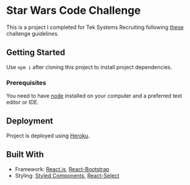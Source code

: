 # Star Wars Code Challenge

This is a project I completed for Tek Systems Recruiting following [these](https://gist.github.com/mkivanova/d2dab98922e5727cd4470c5d05696975) challenge guidelines.


## Getting Started

Use `npm i` after cloning this project to install project dependencies. 

### Prerequisites

You need to have [node](https://nodejs.org/en/) installed on your computer and a preferred text editor or IDE. 

## Deployment

Project is deployed using [Heroku](https://signup.heroku.com/). 

## Built With

 - Framework: [React.js](https://reactjs.org/), [React-Bootstrap](https://react-bootstrap.github.io/)
 - Styling: [Styled Components](https://www.styled-components.com/), [React-Select](https://react-select.com/home)
  



